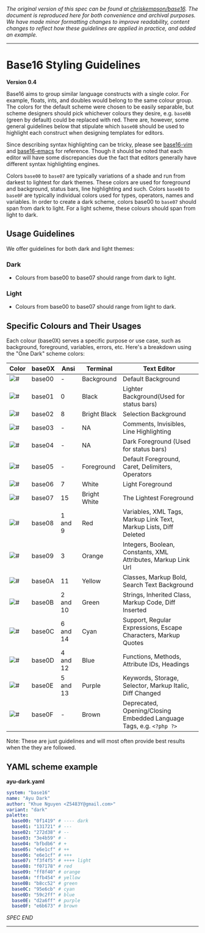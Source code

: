 _The original version of this spec can be found at [chriskempson/base16](https://github.com/chriskempson/base16/blob/main/styling.md). The document is reproduced here for both convenience and archival purposes. We have made minor formatting changes to improve readability, content changes to reflect how these guidelines are applied in practice, and added an example._

---

# Base16 Styling Guidelines
**Version 0.4**

Base16 aims to group similar language constructs with a single color. For example, floats, ints, and doubles would belong to the same colour group. The colors for the default scheme were chosen to be easily separable, but scheme designers should pick whichever colours they desire, e.g. `base0B` (green by default) could be replaced with red. There are, however, some general guidelines below that stipulate which `base0B` should be used to highlight each construct when designing templates for editors.

Since describing syntax highlighting can be tricky, please see [base16-vim](https://github.com/tinted-theming/base16-vim/) and [base16-emacs](https://github.com/tinted-theming/base16-emacs/) for reference. Though it should be noted that each editor will have some discrepancies due the fact that editors generally have different syntax highlighting engines.

Colors `base00` to `base07` are typically variations of a shade and run from darkest to lightest for dark themes. These colors are used for foreground and background, status bars, line highlighting and such. Colors `base08` to `base0F` are typically individual colors used for types, operators, names and variables. In order to create a dark scheme, colors base00 to `base07` should span from dark to light. For a light scheme, these colours should span from light to dark.

## Usage Guidelines

We offer guidelines for both dark and light themes:

### Dark

- Colours from base00 to base07 should range from dark to light.

### Light

- Colours from base00 to base07 should range from light to dark.

## Specific Colours and Their Usages

  Each colour (base0X) serves a specific purpose or use case, such as background, foreground, variables, errors, etc. Here's a breakdown using the "One Dark" scheme colors:

|Color|base0X|Ansi|Terminal|Text Editor|
|---|---|---|---|---|
|![#](https://placehold.it/25/282c34/000000?text=+)|base00|-|Background|Default Background|
|![#](https://placehold.it/25/3f4451/000000?text=+)|base01|0|Black|Lighter Background(Used for status bars)|
|![#](https://placehold.it/25/4f5666/000000?text=+)|base02|8|Bright Black|Selection Background|
|![#](https://placehold.it/25/545862/000000?text=+)|base03|-|NA|Comments, Invisibles, Line Highlighting|
|![#](https://placehold.it/25/9196a1/000000?text=+)|base04|-|NA|Dark Foreground (Used for status bars)|
|![#](https://placehold.it/25/abb2bf/000000?text=+)|base05|-|Foreground|Default Foreground, Caret, Delimiters, Operators|
|![#](https://placehold.it/25/e6e6e6/000000?text=+)|base06|7|White|Light Foreground|
|![#](https://placehold.it/25/ffffff/000000?text=+)|base07|15|Bright White|The Lightest Foreground|
|![#](https://placehold.it/25/e06c75/000000?text=+)|base08|1 and 9|Red|Variables, XML Tags, Markup Link Text, Markup Lists, Diff Deleted|
|![#](https://placehold.it/25/d19a66/000000?text=+)|base09|3|Orange|Integers, Boolean, Constants, XML Attributes, Markup Link Url|
|![#](https://placehold.it/25/e5c07b/000000?text=+)|base0A|11|Yellow|Classes, Markup Bold, Search Text Background|
|![#](https://placehold.it/25/98c379/000000?text=+)|base0B|2 and 10|Green|Strings, Inherited Class, Markup Code, Diff Inserted|
|![#](https://placehold.it/25/56b6c2/000000?text=+)|base0C|6 and 14|Cyan|Support, Regular Expressions, Escape Characters, Markup Quotes|
|![#](https://placehold.it/25/61afef/000000?text=+)|base0D|4 and 12|Blue|Functions, Methods, Attribute IDs, Headings|
|![#](https://placehold.it/25/c678dd/000000?text=+)|base0E|5 and 13|Purple|Keywords, Storage, Selector, Markup Italic, Diff Changed|
|![#](https://placehold.it/25/be5046/000000?text=+)|base0F|-|Brown|Deprecated, Opening/Closing Embedded Language Tags, e.g. `<?php ?>`|

Note: These are just guidelines and will most often provide best results when the they are followed.

## YAML scheme example

**ayu-dark.yaml**

```yaml
system: "base16"
name: "Ayu Dark"
author: "Khue Nguyen <Z5483Y@gmail.com>"
variant: "dark"
palette:
  base00: "0f1419" # ---- dark
  base01: "131721" # ---
  base02: "272d38" # --
  base03: "3e4b59" # -
  base04: "bfbdb6" # +
  base05: "e6e1cf" # ++
  base06: "e6e1cf" # +++
  base07: "f3f4f5" # ++++ light
  base08: "f07178" # red
  base09: "ff8f40" # orange
  base0A: "ffb454" # yellow
  base0B: "b8cc52" # green
  base0C: "95e6cb" # cyan
  base0D: "59c2ff" # blue
  base0E: "d2a6ff" # purple
  base0F: "e6b673" # brown
```

_SPEC END_

---

